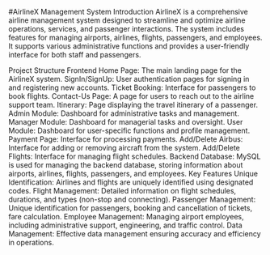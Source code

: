 #AirlineX Management System
Introduction
AirlineX is a comprehensive airline management system designed to streamline and optimize airline operations, services, and passenger interactions. The system includes features for managing airports, airlines, flights, passengers, and employees. It supports various administrative functions and provides a user-friendly interface for both staff and passengers.

Project Structure
Frontend
Home Page: The main landing page for the AirlineX system.
SignIn/SignUp: User authentication pages for signing in and registering new accounts.
Ticket Booking: Interface for passengers to book flights.
Contact-Us Page: A page for users to reach out to the airline support team.
Itinerary: Page displaying the travel itinerary of a passenger.
Admin Module: Dashboard for administrative tasks and management.
Manager Module: Dashboard for managerial tasks and oversight.
User Module: Dashboard for user-specific functions and profile management.
Payment Page: Interface for processing payments.
Add/Delete Airbus: Interface for adding or removing aircraft from the system.
Add/Delete Flights: Interface for managing flight schedules.
Backend
Database: MySQL is used for managing the backend database, storing information about airports, airlines, flights, passengers, and employees.
Key Features
Unique Identification: Airlines and flights are uniquely identified using designated codes.
Flight Management: Detailed information on flight schedules, durations, and types (non-stop and connecting).
Passenger Management: Unique identification for passengers, booking and cancellation of tickets, fare calculation.
Employee Management: Managing airport employees, including administrative support, engineering, and traffic control.
Data Management: Effective data management ensuring accuracy and efficiency in operations.
